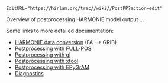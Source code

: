 ```@meta
EditURL="https://hirlam.org/trac//wiki//PostPP?action=edit"
```
Overview of postprocessing HARMONIE model output ...

Some links to more detailed documentation:
 * [HARMONIE data conversion](./PostPP/FileConversions.md) (FA --> GRIB)
 * [Postprocessing with FULL-POS](./PostPP/Fullpos.md)
 * [Postprocessing with gl](./PostPP/gl.md)
 * [Postprocessing with xtool](./PostPP/xtool.md)
 * [Postprocessing with EPyGrAM](./PostPP/EPyGrAM.md)
 * [Diagnostics](./PostPP/Diagnostics.md)